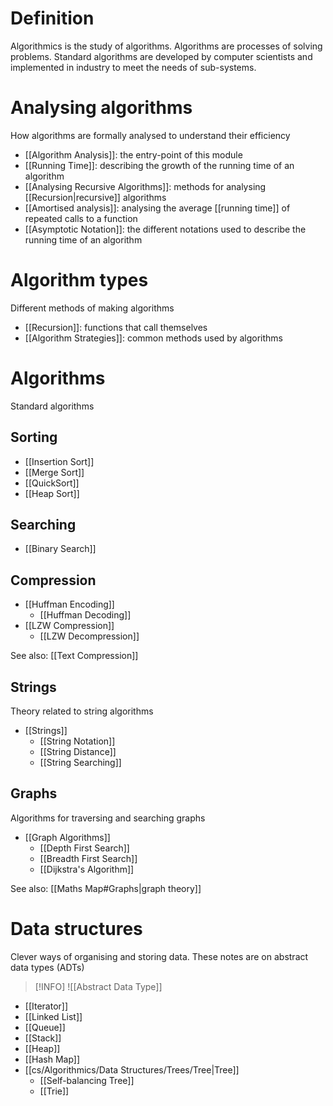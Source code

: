 # Definition
Algorithmics is the study of algorithms. Algorithms are processes of solving problems. Standard algorithms are developed by computer scientists and implemented in industry to meet the needs of sub-systems.

# Analysing algorithms
How algorithms are formally analysed to understand their efficiency

- [[Algorithm Analysis]]: the entry-point of this module
- [[Running Time]]: describing the growth of the running time of an algorithm
- [[Analysing Recursive Algorithms]]: methods for analysing [[Recursion|recursive]] algorithms
- [[Amortised analysis]]: analysing the average [[running time]] of repeated calls to a function
- [[Asymptotic Notation]]: the different notations used to describe the running time of an algorithm

# Algorithm types
Different methods of making algorithms

- [[Recursion]]: functions that call themselves
- [[Algorithm Strategies]]: common methods used by algorithms

# Algorithms
Standard algorithms

## Sorting
- [[Insertion Sort]]
- [[Merge Sort]]
- [[QuickSort]]
- [[Heap Sort]]

## Searching
- [[Binary Search]]

## Compression
- [[Huffman Encoding]]
	- [[Huffman Decoding]]
- [[LZW Compression]]
	- [[LZW Decompression]]

See also: [[Text Compression]]

## Strings
Theory related to string algorithms

- [[Strings]]
	- [[String Notation]]
	- [[String Distance]]
	- [[String Searching]]

## Graphs
Algorithms for traversing and searching graphs

- [[Graph Algorithms]]
	- [[Depth First Search]]
	- [[Breadth First Search]]
	- [[Dijkstra's Algorithm]]

See also: [[Maths Map#Graphs|graph theory]]

# Data structures
Clever ways of organising and storing data. These notes are on abstract data types (ADTs)

> [!INFO]
> ![[Abstract Data Type]]

- [[Iterator]]
- [[Linked List]]
- [[Queue]]
- [[Stack]]
- [[Heap]]
- [[Hash Map]]
- [[cs/Algorithmics/Data Structures/Trees/Tree|Tree]]
	- [[Self-balancing Tree]]
	- [[Trie]]
